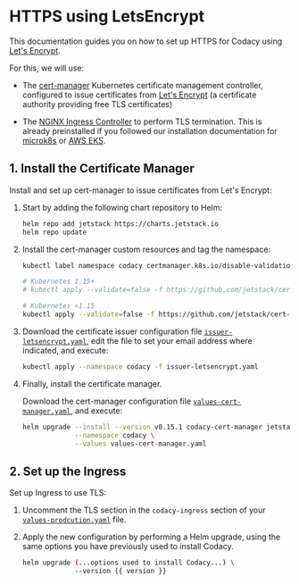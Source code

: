 # HTTPS using LetsEncrypt

This documentation guides you on how to set up HTTPS for Codacy using [Let's Encrypt](https://letsencrypt.org).

For this, we will use:

-   The [cert-manager](https://cert-manager.io) Kubernetes certificate management controller, configured to issue certificates from [Let's Encrypt](https://letsencrypt.org/) (a certificate authority providing free TLS certificates)

-   The [NGINX Ingress Controller](https://kubernetes.github.io/ingress-nginx/) to perform TLS termination. This is already preinstalled if you followed our installation documentation for [microk8s](../infrastructure/microk8s-quickstart.md) or [AWS EKS](../infrastructure/eks-quickstart.md).

## 1. Install the Certificate Manager

Install and set up cert-manager to issue certificates from Let's Encrypt:

1.  Start by adding the following chart repository to Helm:

    ```bash
    helm repo add jetstack https://charts.jetstack.io
    helm repo update
    ```

2.  Install the cert-manager custom resources and tag the namespace:

    ```bash
    kubectl label namespace codacy certmanager.k8s.io/disable-validation="true"

    # Kubernetes 1.15+
    # kubectl apply --validate=false -f https://github.com/jetstack/cert-manager/releases/download/v0.15.1/cert-manager.crds.yaml

    # Kubernetes <1.15
    kubectl apply --validate=false -f https://github.com/jetstack/cert-manager/releases/download/v0.15.1/cert-manager-legacy.crds.yaml
    ```

3.  Download the certificate issuer configuration file [`issuer-letsencrypt.yaml`](../values-files/issuer-letsencrypt.yaml), edit the file to set your email address where indicated, and execute:

    ```bash
    kubectl apply --namespace codacy -f issuer-letsencrypt.yaml
    ```

4.  Finally, install the certificate manager.

    Download the cert-manager configuration file [`values-cert-manager.yaml`](../values-files/values-cert-manager.yaml), and execute:

    ```bash
    helm upgrade --install --version v0.15.1 codacy-cert-manager jetstack/cert-manager \
                 --namespace codacy \
                 --values values-cert-manager.yaml
    ```

## 2. Set up the Ingress

Set up Ingress to use TLS:

1.  Uncomment the TLS section in the `codacy-ingress` section of your [`values-prodcution.yaml`](../values-files/values-production.yaml) file.

2.  Apply the new configuration by performing a Helm upgrade, using the same options you have previously used to install Codacy.

    ```bash
    helm upgrade (...options used to install Codacy...) \
                 --version {{ version }} 
    ```
